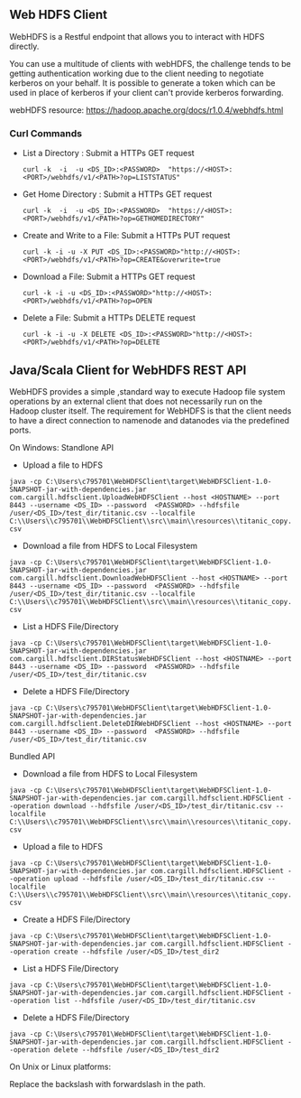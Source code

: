 ## Web HDFS Client


WebHDFS is a Restful endpoint that allows you to interact with HDFS directly.

You can use a multitude of clients with webHDFS, the challenge tends to be getting authentication working due to the client needing to negotiate kerberos on your behalf. It is possible to generate a token which can be used in place of kerberos if your client can't provide kerberos forwarding.

webHDFS resource: https://hadoop.apache.org/docs/r1.0.4/webhdfs.html

### Curl Commands
- List a Directory : Submit a HTTPs GET request

    `curl -k  -i  -u <DS_ID>:<PASSWORD>  "https://<HOST>:<PORT>/webhdfs/v1/<PATH>?op=LISTSTATUS"`

- Get Home Directory : Submit a HTTPs GET request

    `curl -k  -i  -u <DS_ID>:<PASSWORD>  "https://<HOST>:<PORT>/webhdfs/v1/<PATH>?op=GETHOMEDIRECTORY"`

- Create and Write to a File: Submit a HTTPs PUT request

    `curl -k -i -u -X PUT <DS_ID>:<PASSWORD>"http://<HOST>:<PORT>/webhdfs/v1/<PATH>?op=CREATE&overwrite=true`

- Download a File: Submit a HTTPs GET request

    `curl -k -i -u <DS_ID>:<PASSWORD>"http://<HOST>:<PORT>/webhdfs/v1/<PATH>?op=OPEN`

- Delete a File: Submit a HTTPs DELETE request

    `curl -k -i -u -X DELETE <DS_ID>:<PASSWORD>"http://<HOST>:<PORT>/webhdfs/v1/<PATH>?op=DELETE`

## Java/Scala Client for WebHDFS REST API

WebHDFS provides a simple ,standard way to execute Hadoop file system operations by an external client that does not necessarily run on the Hadoop cluster itself. The requirement for WebHDFS is that the client needs to have a direct connection to namenode and datanodes via the predefined ports.

On Windows:
Standlone API

- Upload a file to HDFS

`java -cp C:\Users\c795701\WebHDFSClient\target\WebHDFSClient-1.0-SNAPSHOT-jar-with-dependencies.jar com.cargill.hdfsclient.UploadWebHDFSClient --host <HOSTNAME> --port 8443 --username <DS_ID> --password  <PASSWORD> --hdfsfile /user/<DS_ID>/test_dir/titanic.csv --localfile
C:\\Users\\c795701\\WebHDFSClient\\src\\main\\resources\\titanic_copy.csv`

- Download a file from HDFS to Local Filesystem

`java -cp C:\Users\c795701\WebHDFSClient\target\WebHDFSClient-1.0-SNAPSHOT-jar-with-dependencies.jar com.cargill.hdfsclient.DownloadWebHDFSClient --host <HOSTNAME> --port 8443 --username <DS_ID> --password  <PASSWORD> --hdfsfile /user/<DS_ID>/test_dir/titanic.csv --localfile
C:\\Users\\c795701\\WebHDFSClient\\src\\main\\resources\\titanic_copy.csv`

- List a HDFS File/Directory

`java -cp C:\Users\c795701\WebHDFSClient\target\WebHDFSClient-1.0-SNAPSHOT-jar-with-dependencies.jar com.cargill.hdfsclient.DIRStatusWebHDFSClient --host <HOSTNAME> --port 8443 --username <DS_ID> --password  <PASSWORD> --hdfsfile /user/<DS_ID>/test_dir/titanic.csv`

- Delete a HDFS File/Directory

`java -cp C:\Users\c795701\WebHDFSClient\target\WebHDFSClient-1.0-SNAPSHOT-jar-with-dependencies.jar com.cargill.hdfsclient.DeleteDIRWebHDFSClient --host <HOSTNAME> --port 8443 --username <DS_ID> --password  <PASSWORD> --hdfsfile /user/<DS_ID>/test_dir/titanic.csv`

Bundled API

- Download a file from HDFS to Local Filesystem

`java -cp C:\Users\c795701\WebHDFSClient\target\WebHDFSClient-1.0-SNAPSHOT-jar-with-dependencies.jar com.cargill.hdfsclient.HDFSClient --operation download --hdfsfile /user/<DS_ID>/test_dir/titanic.csv --localfile C:\\Users\\c795701\\WebHDFSClient\\src\\main\\resources\\titanic_copy.csv`

- Upload a file to HDFS

`java -cp C:\Users\c795701\WebHDFSClient\target\WebHDFSClient-1.0-SNAPSHOT-jar-with-dependencies.jar com.cargill.hdfsclient.HDFSClient --operation upload --hdfsfile /user/<DS_ID>/test_dir/titanic.csv --localfile C:\\Users\\c795701\\WebHDFSClient\\src\\main\\resources\\titanic_copy.csv`

- Create a HDFS File/Directory

`java -cp C:\Users\c795701\WebHDFSClient\target\WebHDFSClient-1.0-SNAPSHOT-jar-with-dependencies.jar com.cargill.hdfsclient.HDFSClient --operation create --hdfsfile /user/<DS_ID>/test_dir2`

- List a HDFS File/Directory

`java -cp C:\Users\c795701\WebHDFSClient\target\WebHDFSClient-1.0-SNAPSHOT-jar-with-dependencies.jar com.cargill.hdfsclient.HDFSClient --operation list --hdfsfile /user/<DS_ID>/test_dir/titanic.csv`

- Delete a HDFS File/Directory

`java -cp C:\Users\c795701\WebHDFSClient\target\WebHDFSClient-1.0-SNAPSHOT-jar-with-dependencies.jar com.cargill.hdfsclient.HDFSClient --operation delete --hdfsfile /user/<DS_ID>/test_dir2`

On Unix or Linux platforms:

Replace the backslash with forwardslash in the path. 
